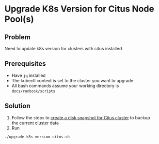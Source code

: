 # Upgrade K8s Version for Citus Node Pool(s)

## Problem

Need to update k8s version for clusters with citus installed

## Prerequisites

- Have `jq` installed
- The kubectl context is set to the cluster you want to upgrade
- All bash commands assume your working directory is `docs/runbook/scripts`

## Solution

1. Follow the steps to [create a disk snapshot for Citus cluster](./create-disk-snapshot-for-citus-cluster.md)
   to backup the current cluster data
2. Run

```bash
./upgrade-k8s-version-citus.sh
```
